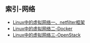 ## 索引-网络

* [Linux中的虚拟网络一、netfilter框架](Linux中的虚拟网络一.md)
* [Linux中的虚拟网络二-Docker](Linux中的虚拟网络二-Docker.md)
* [Linux中的虚拟网络三-OpenStack](Linux中的虚拟网络三-OpenStack.md)